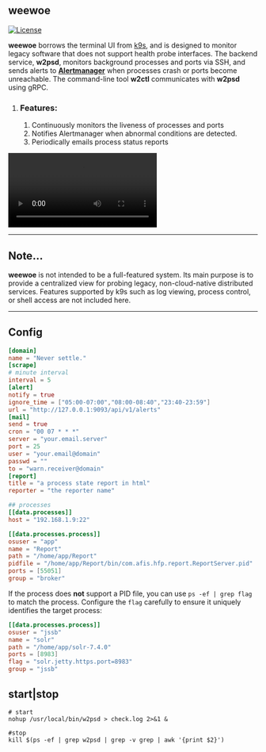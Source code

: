 ## weewoe

[![License](https://img.shields.io/badge/License-Apache%202.0-blue.svg)](https://github.com/mum4k/termdash/blob/master/LICENSE)

**weewoe** borrows the terminal UI from [k9s](https://github.com/derailed/k9s), and is designed to monitor legacy software that does not support health probe interfaces. The backend service, **w2psd**, monitors background processes and ports via SSH, and sends alerts to **[Alertmanager](https://github.com/prometheus/alertmanager)** when processes crash or ports become unreachable. The command-line tool **w2ctl** communicates with **w2psd** using gRPC.

1. ### Features:

   1. Continuously monitors the liveness of processes and ports
   2. Notifies Alertmanager when abnormal conditions are detected.
   3. Periodically emails process status reports

<video src="assets/weewoe.mp4"></video>

---

## Note...

**weewoe** is not intended to be a full-featured system. Its main purpose is to provide a centralized view for probing legacy, non-cloud-native distributed services. Features supported by k9s such as log viewing, process control, or shell access are not included here.

---

## Config

```toml
[domain]
name = "Never settle."
[scrape]
# minute interval
interval = 5
[alert]
notify = true
ignore_time = ["05:00-07:00","08:00-08:40","23:40-23:59"]
url = "http://127.0.0.1:9093/api/v1/alerts"
[mail]
send = true
cron = "00 07 * * *"
server = "your.email.server"
port = 25
user = "your.email@domain"
passwd = ""
to = "warn.receiver@domain"
[report]
title = "a process state report in html"
reporter = "the reporter name"

## processes
[[data.processes]]
host = "192.168.1.9:22"

[[data.processes.process]]
osuser = "app"
name = "Report"
path = "/home/app/Report"
pidfile = "/home/app/Report/bin/com.afis.hfp.report.ReportServer.pid"
ports = [55051]
group = "broker"
```

If the process does **not** support a PID file, you can use `ps -ef | grep flag` to match the process. Configure the `flag` carefully to ensure it uniquely identifies the target process:

```toml
[[data.processes.process]]
osuser = "jssb"
name = "solr"
path = "/home/app/solr-7.4.0"
ports = [8983]
flag = "solr.jetty.https.port=8983"
group = "jssb"
```

## start|stop

```shell
# start
nohup /usr/local/bin/w2psd > check.log 2>&1 &

#stop
kill $(ps -ef | grep w2psd | grep -v grep | awk '{print $2}')
```



